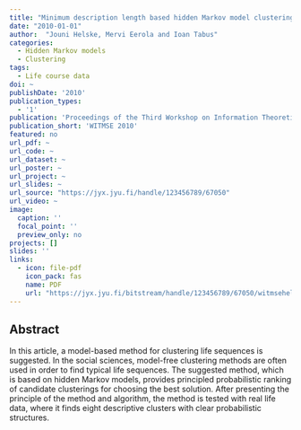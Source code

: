 ```yaml
---
title: "Minimum description length based hidden Markov model clustering for life sequence analysis"
date: "2010-01-01"
author:  "Jouni Helske, Mervi Eerola and Ioan Tabus"
categories:   
  - Hidden Markov models
  - Clustering
tags:
  - Life course data
doi: ~
publishDate: '2010'
publication_types:
  - '1'
publication: 'Proceedings of the Third Workshop on Information Theoretic Methods in Science and Engineering, August 16-18, 2010, Tampere, Finland'
publication_short: 'WITMSE 2010'
featured: no
url_pdf: ~
url_code: ~
url_dataset: ~
url_poster: ~
url_project: ~
url_slides: ~
url_source: "https://jyx.jyu.fi/handle/123456789/67050"
url_video: ~
image:
  caption: ''
  focal_point: ''
  preview_only: no
projects: []
slides: ''
links:
  - icon: file-pdf
    icon_pack: fas
    name: PDF
    url: "https://jyx.jyu.fi/bitstream/handle/123456789/67050/witmsehelskeeerolatabus.pdf"
---
```


## Abstract

In this article, a model-based method for clustering life sequences is suggested. In the social sciences, model-free clustering methods are often used in order to find typical life sequences. The suggested method, which is based on hidden Markov models, provides principled probabilistic ranking of candidate clusterings for choosing the best solution. After presenting the principle of the method and algorithm, the method is tested with real life data, where it finds eight descriptive clusters with clear probabilistic structures.
